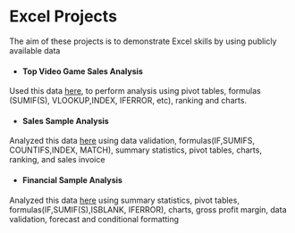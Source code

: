 # Excel Projects
The aim of these projects is to demonstrate Excel skills by using publicly available data

* #### Top Video Game Sales Analysis
Used this data [here](https://www.kaggle.com/datasets/gregorut/videogamesales?resource=download), to perform analysis using pivot tables, formulas (SUMIF(S), VLOOKUP,INDEX, IFERROR, etc), ranking and charts.

* #### Sales Sample Analysis
Analyzed this data [here](https://www.kaggle.com/datasets/kyanyoga/sample-sales-data) using data validation, formulas(IF,SUMIFS, COUNTIFS,INDEX, MATCH), summary statistics, pivot tables, charts, ranking, and sales invoice

* #### Financial Sample Analysis
Analyzed this data [here](https://learn.microsoft.com/en-us/power-bi/create-reports/sample-financial-download) using summary statistics, pivot tables, formulas(IF,SUMIF(S),ISBLANK, IFERROR), charts, gross profit margin, data validation, forecast and conditional formatting

